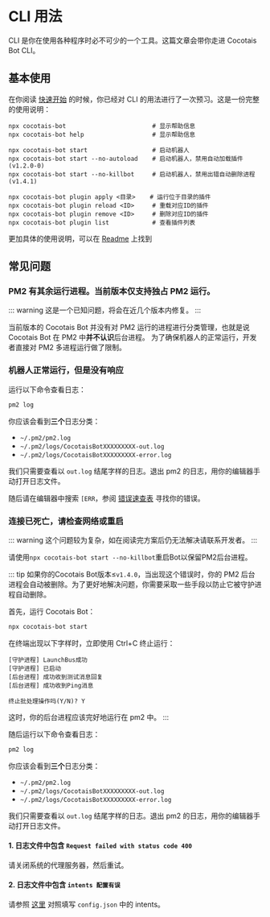 # CLI 用法

CLI 是你在使用各种程序时必不可少的一个工具。这篇文章会带你走进 Cocotais Bot CLI。

## 基本使用

在你阅读 [快速开始](/starter/quickstart) 的时候，你已经对 CLI 的用法进行了一次预习。这是一份完整的使用说明：

```shell
npx cocotais-bot                        # 显示帮助信息
npx cocotais-bot help                   # 显示帮助信息

npx cocotais-bot start                  # 启动机器人
npx cocotais-bot start --no-autoload    # 启动机器人，禁用自动加载插件(v1.2.0-0)
npx cocotais-bot start --no-killbot     # 启动机器人，禁用出错自动删除进程(v1.4.1)

npx cocotais-bot plugin apply <目录>    # 运行位于目录的插件
npx cocotais-bot plugin reload <ID>     # 重载对应ID的插件
npx cocotais-bot plugin remove <ID>     # 删除对应ID的插件
npx cocotais-bot plugin list            # 查看插件列表
```

更加具体的使用说明，可以在 [Readme](https://www.npmjs.com/package/cocotais-bot?activeTab=readme) 上找到

## 常见问题

### PM2 有其余运行进程。当前版本仅支持独占 PM2 运行。

::: warning
这是一个已知问题，将会在近几个版本内修复。
:::

当前版本的 Cocotais Bot 并没有对 PM2 运行的进程进行分类管理，也就是说 Cocotais Bot 在 PM2 中**并不认识**后台进程。
为了确保机器人的正常运行，开发者直接对 PM2 多进程运行做了限制。

### 机器人正常运行，但是没有响应

运行以下命令查看日志：

```bash
pm2 log
```

你应该会看到**三个**日志分类：

- `~/.pm2/pm2.log`
- `~/.pm2/logs/CocotaisBotXXXXXXXXX-out.log`
- `~/.pm2/logs/CocotaisBotXXXXXXXXX-error.log`

我们只需要查看以 `out.log` 结尾字样的日志。退出 pm2 的日志，用你的编辑器手动打开日志文件。

随后请在编辑器中搜索 `[ERR`，参阅 [错误速查表](/reference/errors) 寻找你的错误。

### 连接已死亡，请检查网络或重启

::: warning
这个问题较为复杂，如在阅读完方案后仍无法解决请联系开发者。
:::

请使用`npx cocotais-bot start --no-killbot`重启Bot以保留PM2后台进程。

::: tip
如果你的Cocotais Bot版本≤`v1.4.0`，当出现这个错误时，你的 PM2 后台进程会自动被删除。为了更好地解决问题，你需要采取一些手段以防止它被守护进程自动删除。

首先，运行 Cocotais Bot：

```bash
npx cocotais-bot start
```

在终端出现以下字样时，立即使用 Ctrl+C 终止运行：

```text
[守护进程] LaunchBus成功
[守护进程] 已启动
[后台进程] 成功收到测试消息回复
[后台进程] 成功收到Ping消息
```

```text
终止批处理操作吗(Y/N)? Y
```

这时，你的后台进程应该完好地运行在 pm2 中。
:::

随后运行以下命令查看日志：

```bash
pm2 log
```

你应该会看到**三个**日志分类：

- `~/.pm2/pm2.log`
- `~/.pm2/logs/CocotaisBotXXXXXXXXX-out.log`
- `~/.pm2/logs/CocotaisBotXXXXXXXXX-error.log`

我们只需要查看以 `out.log` 结尾字样的日志。退出 pm2 的日志，用你的编辑器手动打开日志文件。

#### 1. 日志文件中包含 `Request failed with status code 400`

请关闭系统的代理服务器，然后重试。

#### 2. 日志文件中包含 `intents 配置有误`

请参照 [这里](https://bot.q.qq.com/wiki/develop/api-v2/dev-prepare/interface-framework/event-emit.html#%E4%BA%8B%E4%BB%B6%E8%AE%A2%E9%98%85intents) 对照填写 `config.json` 中的 intents。

